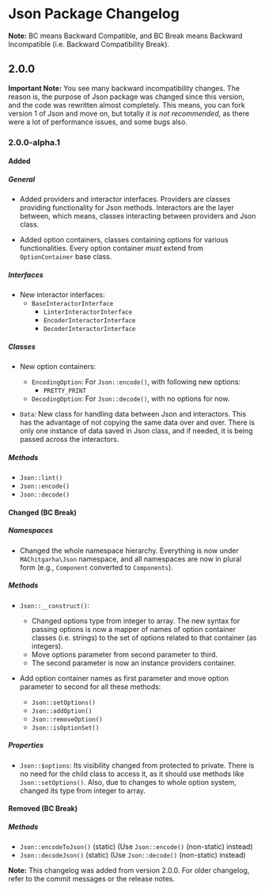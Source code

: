 # Json Package Changelog

**Note:** BC means Backward Compatible, and BC Break means Backward Incompatible (i.e. Backward Compatibility Break).

## 2.0.0

**Important Note:** You see many backward incompatibility changes. The reason is, the purpose of Json package was changed since this version, and the code was rewritten almost completely. This means, you can fork version 1 of Json and move on, but totally _it is not recommended_, as there were a lot of performance issues, and some bugs also.

### 2.0.0-alpha.1

#### Added

##### General

-   Added providers and interactor interfaces. Providers are classes providing functionality for Json methods. Interactors are the layer between, which means, classes interacting between providers and Json class.

-   Added option containers, classes containing options for various functionalities. Every option container _must_ extend from `OptionContainer` base class.

##### Interfaces

-   New interactor interfaces:
    -   `BaseInteractorInterface`
        -   `LinterInteractorInterface`
        -   `EncoderInteractorInterface`
        -   `DecoderInteractorInterface`

##### Classes

-   New option containers:
    -   `EncodingOption`: For `Json::encode()`, with following new options:
        -   `PRETTY_PRINT`
    -   `DecodingOption`: For `Json::decode()`, with no options for now.

-   `Data`: New class for handling data between Json and interactors. This has the advantage of not copying the same data over and over. There is only one instance of data saved in Json class, and if needed, it is being passed across the interactors.

##### Methods

-   `Json::lint()`
-   `Json::encode()`
-   `Json::decode()`

#### Changed (BC Break)

##### Namespaces

-   Changed the whole namespace hierarchy. Everything is now under `MAChitgarha\Json` namespace, and all namespaces are now in plural form (e.g., `Component` converted to `Components`).

##### Methods

-   `Json::__construct()`:
    -   Changed options type from integer to array. The new syntax for passing options is now a mapper of names of option container classes (i.e. strings) to the set of options related to that container (as integers).
    -   Move options parameter from second parameter to third.
    -   The second parameter is now an instance providers container.

-   Add option container names as first parameter and move option parameter to second for all these methods:
    -   `Json::setOptions()`
    -   `Json::addOption()`
    -   `Json::removeOption()`
    -   `Json::isOptionSet()`

##### Properties

-   `Json::$options`: Its visibility changed from protected to private. There is no need for the child class to access it, as it should use methods like `Json::setOptions()`. Also, due to changes to whole option system, changed its type from integer to array.

#### Removed (BC Break)

##### Methods

-   `Json::encodeToJson()` (static) (Use `Json::encode()` (non-static) instead)
-   `Json::decodeJson()` (static) (Use `Json::decode()` (non-static) instead)

**Note:** This changelog was added from version 2.0.0. For older changelog, refer to the commit messages or the release notes.
